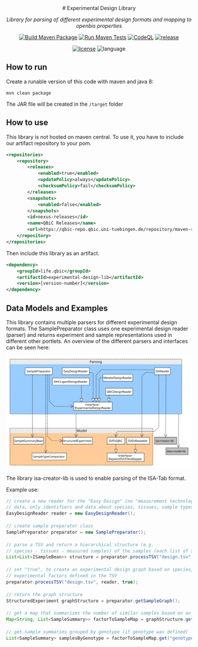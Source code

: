 <div align="center">
# Experimental Design Library

<i>Library for parsing of different experimental design formats and mapping to openbis properties </i>

[![Build Maven Package](https://github.com/qbicsoftware/experimental-design-lib/actions/workflows/build_package.yml/badge.svg)](https://github.com/qbicsoftware/experimental-design-lib/actions/workflows/build_package.yml)
[![Run Maven Tests](https://github.com/qbicsoftware/experimental-design-lib/actions/workflows/run_tests.yml/badge.svg)](https://github.com/qbicsoftware/experimental-design-lib/actions/workflows/run_tests.yml)
[![CodeQL](https://github.com/qbicsoftware/experimental-design-lib/actions/workflows/codeql-analysis.yml/badge.svg)](https://github.com/qbicsoftware/experimental-design-lib/actions/workflows/codeql-analysis.yml)
[![release](https://img.shields.io/github/v/release/qbicsoftware/experimental-design-lib?include_prereleases)](https://github.com/qbicsoftware/experimental-design-lib/releases)

[![license](https://img.shields.io/github/license/qbicsoftware/experimental-design-lib)](https://github.com/qbicsoftware/experimental-design-lib/blob/main/LICENSE)
![language](https://img.shields.io/badge/language-java-blue.svg)

</div>

## How to run

Create a runable version of this code with maven and java 8:

```
mvn clean package
```

The JAR file will be created in the ``/target`` folder

## How to use

This library is not hosted on maven central. To use it, you have to include our artifact repository to your pom.

```xml
<repositories>
    <repository>
        <releases>
            <enabled>true</enabled>
            <updatePolicy>always</updatePolicy>
            <checksumPolicy>fail</checksumPolicy>
        </releases>
        <snapshots>
            <enabled>false</enabled>
        </snapshots>
        <id>nexus-releases</id>
        <name>QBiC Releases</name>
        <url>https://qbic-repo.qbic.uni-tuebingen.de/repository/maven-releases</url>
    </repository>
</repositories>
```

Then include this library as an artifact.
```xml
<dependency>
    <groupId>life.qbic</groupId>
    <artifactId>experimental-design-lib</artifactId>
    <version>[version-number]</version>
</dependency>
```

## Data Models and Examples

This library contains multiple parsers for different experimental design formats.
The SamplePreparator class uses one experimental design reader (parser) and returns experiment and sample representations used in different other portlets.
An overview of the different parsers and interfaces can be seen here:

![Parsers](./doc/figures/uml_exp_design.svg)

The library isa-creator-lib is used to enable parsing of the ISA-Tab format.

Example use:

```java
// create a new reader for the "Easy Design" (no "measurement technology"-specific
// data, only identifiers and data about species, tissues, sample types and factors)
EasyDesignReader reader = new EasyDesignReader();

// create sample preparator class
SamplePreparator preparator = new SamplePreparator();

// parse a TSV and return a hierarchical structure (e.g.
// species - tissues - measured samples) of the samples (each list of samples is one level)
List<List<ISampleBean>> structure = preparator.processTSV("design.tsv", reader, false);

// set "true", to create an experimental design graph based on species, tissues, or
// experimental factors defined in the TSV
preparator.processTSV("design.tsv", reader, true);

// return the graph structure
StructuredExperiment graphStructure = preparator.getSampleGraph();

// get a map that summarizes the number of similar samples based on an experimental factor
Map<String, List<SampleSummary>> factorToSampleMap = graphStructure.getFactorsToSamples();

// get sample summaries grouped by genotype (if genotype was defined)
List<SampleSummary> samplesByGenotype = factorToSampleMap.get("genotype");
```
